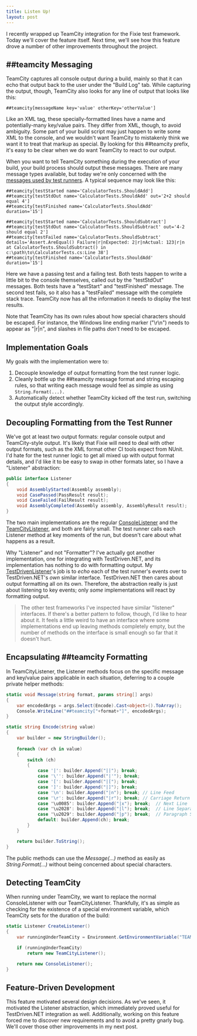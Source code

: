 ```yaml
---
title: Listen Up!
layout: post
---
```

I recently wrapped up TeamCity integration for the Fixie test framework. Today we'll cover the feature itself. Next time, we'll see how this feature drove a number of other improvements throughout the project.

## ##teamcity Messaging

TeamCity captures all console output during a build, mainly so that it can echo that output back to the user under the "Build Log" tab. While capturing the output, though, TeamCity also looks for any line of output that looks like this:

```
##teamcity[messageName key='value' otherKey='otherValue']
```

Like an XML tag, these specially-formatted lines have a name and potentially-many key/value pairs. They differ from XML, though, to avoid ambiguity. Some part of your build script may just happen to write some XML to the console, and we wouldn't want TeamCity to mistakenly think we want it to treat that markup as special. By looking for this ##teamcity prefix, it's easy to be clear when we do want TeamCity to react to our output.

When you want to tell TeamCity something during the execution of your build, your build process should output these messages. There are many message types available, but today we're only concerned with the [messages used by test runners](http://confluence.jetbrains.com/display/TCD8/Build+Script+Interaction+with+TeamCity#BuildScriptInteractionwithTeamCity-ReportingTests). A typical sequence may look like this:

```
##teamcity[testStarted name='CalculatorTests.ShouldAdd']
##teamcity[testStdOut name='CalculatorTests.ShouldAdd' out='2+2 should equal 4']
##teamcity[testFinished name='CalculatorTests.ShouldAdd' duration='15']

##teamcity[testStarted name='CalculatorTests.ShouldSubtract']
##teamcity[testStdOut name='CalculatorTests.ShouldSubtract' out='4-2 should equal 2']
##teamcity[testFailed name='CalculatorTests.ShouldSubtract' details='Assert.AreEqual() Failure|r|nExpected: 2|r|nActual: 123|r|n at CalculatorTests.ShouldSubtract() in c:\path\to\CalculatorTests.cs:Line 38']
##teamcity[testFinished name='CalculatorTests.ShouldAdd' duration='15']
```

Here we have a passing test and a failing test. Both tests happen to write a little bit to the console themselves, called out by the "testStdOut" messages. Both tests have a "testStart" and "testFinished" message. The second test fails, so it also has a "testFailed" message with the complete stack trace. TeamCity now has all the information it needs to display the test results.

Note that TeamCity has its own rules about how special characters should be escaped. For instance, the Windows line ending marker ("\r\n") needs to appear as "\|r\|n", and slashes in file paths _don't_ need to be escaped.

## Implementation Goals

My goals with the implementation were to:

  1. Decouple knowledge of output formatting from the test runner logic.
  2. Cleanly bottle up the ##teamcity message format and string escaping rules, so that writing each message would feel as simple as using `String.Format(...).`
  3. Automatically detect whether TeamCity kicked off the test run, switching the output style accordingly.

## Decoupling Formatting from the Test Runner

We've got at least two output formats: regular console output and TeamCity-style output. It's likely that Fixie will need to deal with other output formats, such as the XML format other CI tools expect from NUnit. I'd hate for the test runner logic to get all mixed up with output format details, and I'd like it to be easy to swap in other formats later, so I have a "Listener" abstraction:

```cs
public interface Listener
{
    void AssemblyStarted(Assembly assembly);
    void CasePassed(PassResult result);
    void CaseFailed(FailResult result);
    void AssemblyCompleted(Assembly assembly, AssemblyResult result);
}
```

The two main implementations are the regular [ConsoleListener](https://github.com/fixie/fixie/blob/bbf7966fee939f1c6433695a7678e62d91419c1f/src/Fixie/Listeners/ConsoleListener.cs) and the [TeamCityListener](https://github.com/fixie/fixie/blob/bbf7966fee939f1c6433695a7678e62d91419c1f/src/Fixie/Listeners/TeamCityListener.cs), and both are fairly small. The test runner calls each Listener method at key moments of the run, but doesn't care about what happens as a result.

Why "Listener" and not "Formatter"? I've actually got another implementation, one for integrating with TestDriven.NET, and its implementation has nothing to do with formatting output. My [TestDrivenListener](https://github.com/fixie/fixie/blob/bbf7966fee939f1c6433695a7678e62d91419c1f/src/Fixie.TestDriven/TestDrivenListener.cs)'s job is to _echo_ each of the test runner's events over to TestDriven.NET's _own_ similar interface. TestDriven.NET then cares about output formatting all on its own. Therefore, the abstraction really is just about listening to key events; only _some_ implementations will react by formatting output.

> The other test frameworks I've inspected have similar "listener" interfaces. If there's a better pattern to follow, though, I'd like to hear about it. It feels a little weird to have an interface where some implementations end up leaving methods completely empty, but the number of methods on the interface is small enough so far that it doesn't hurt.

## Encapsulating ##teamcity Formatting

In TeamCityListener, the Listener methods focus on the specific message and key/value pairs applicable in each situation, deferring to a couple private helper methods:

```cs
static void Message(string format, params string[] args)
{
    var encodedArgs = args.Select(Encode).Cast<object>().ToArray();
    Console.WriteLine("##teamcity["+format+"]", encodedArgs);
}

static string Encode(string value)
{
    var builder = new StringBuilder();
    
    foreach (var ch in value)
    {
        switch (ch)
        {
            case '|': builder.Append("||"); break;
            case '\'': builder.Append("|'"); break;
            case '[': builder.Append("|["); break;
            case ']': builder.Append("|]"); break;
            case '\n': builder.Append("|n"); break; // Line Feed
            case '\r': builder.Append("|r"); break; // Carriage Return
            case '\u0085': builder.Append("|x"); break;  // Next Line
            case '\u2028': builder.Append("|l"); break;  // Line Separator
            case '\u2029': builder.Append("|p"); break;  // Paragraph Separator
            default: builder.Append(ch); break;
        }
    }

    return builder.ToString();
}
```

The public methods can use the _Message(...)_ method as easily as _String.Format(...)_ without being concerned about special characters.

## Detecting TeamCity

When running under TeamCity, we want to replace the normal ConsoleListener with our TeamCityListener. Thankfully, it's as simple as checking for the existence of a special environment variable, which TeamCity sets for the duration of the build:

```cs
static Listener CreateListener()
{
    var runningUnderTeamCity = Environment.GetEnvironmentVariable("TEAMCITY_PROJECT_NAME") != null;

    if (runningUnderTeamCity)
        return new TeamCityListener();

    return new ConsoleListener();
}
```

## Feature-Driven Development

This feature motivated several design decisions. As we've seen, it motivated the Listener abstraction, which immediately proved useful for TestDriven.NET integration as well. Additionally, working on this feature forced me to discover new requirements and to avoid a pretty gnarly bug. We'll cover those other improvements in my next post.